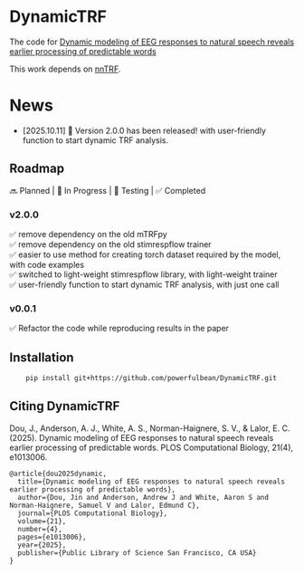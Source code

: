 # DynamicTRF

The code for [Dynamic modeling of EEG responses to natural speech reveals earlier processing of predictable words](https://doi.org/10.1101/2024.08.26.609779)

This work depends on [nnTRF](https://github.com/powerfulbean/nnTRF).

# News
- [2025.10.11] 🚀 Version 2.0.0 has been released! with user-friendly function to start dynamic TRF analysis.

## Roadmap
 🔜 Planned | 🚧 In Progress | 🧪 Testing | ✅ Completed 

### v2.0.0
✅ remove dependency on the old mTRFpy  
✅ remove dependency on the old stimrespflow trainer  
✅ easier to use method for creating torch dataset required by the model, with code examples  
✅ switched to light-weight stimrespflow library, with light-weight trainer  
✅ user-friendly function to start dynamic TRF analysis, with just one call

### v0.0.1
✅ Refactor the code while reproducing results in the paper


## Installation

```sh
    pip install git+https://github.com/powerfulbean/DynamicTRF.git
```


## Citing DynamicTRF
Dou, J., Anderson, A. J., White, A. S., Norman-Haignere, S. V., & Lalor, E. C. (2025). Dynamic modeling of EEG responses to natural speech reveals earlier processing of predictable words. PLOS Computational Biology, 21(4), e1013006.
```
@article{dou2025dynamic,
  title={Dynamic modeling of EEG responses to natural speech reveals earlier processing of predictable words},
  author={Dou, Jin and Anderson, Andrew J and White, Aaron S and Norman-Haignere, Samuel V and Lalor, Edmund C},
  journal={PLOS Computational Biology},
  volume={21},
  number={4},
  pages={e1013006},
  year={2025},
  publisher={Public Library of Science San Francisco, CA USA}
}
```
